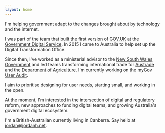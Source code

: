 ```yaml
---
layout: home
---
```


I'm helping government adapt to the changes brought about by technology and the internet.

I was part of the team that built the first version of [GOV.UK][gov.uk] at the [Government Digital Service][gds]. In 2015 I came to Australia to help set up the Digital Transformation Office.

Since then, I've worked as a ministerial advisor to the [New South Wales Government][nsw] and led teams transforming international trade for [Austrade][austrade] and the [Department of Agriculture][agriculture]. I'm currently working on the [myGov User Audit][mygov].

I aim to prioritise designing for user needs, starting small, and working in the open.

At the moment, I'm interested in the intersection of digital and regulatory reform, new approaches to funding digital teams, and growing Australia's government digital ecosystem.

I'm a British-Australian currently living in Canberra. Say hello at <jordan@jordanh.net>.

[gds]: https://www.gov.uk/government/organisations/government-digital-service
[gov.uk]: https://www.gov.uk/
[nsw]: https://www.nsw.gov.au/
[austrade]: https://www.austrade.gov.au
[agriculture]: https://www.agriculture.gov.au/
[mygov]: https://my.gov.au/audit
